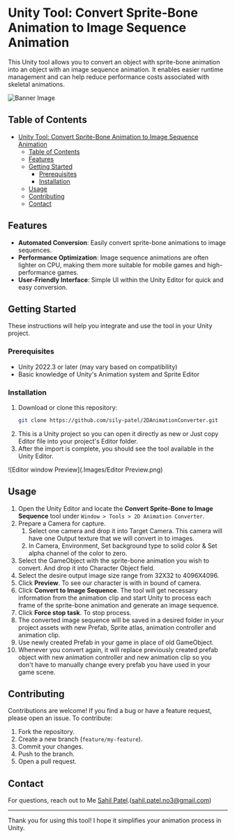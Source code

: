# Unity Tool: Convert Sprite-Bone Animation to Image Sequence Animation

This Unity tool allows you to convert an object with sprite-bone animation into an object with an image sequence animation. It enables easier runtime management and can help reduce performance costs associated with skeletal animations.

![Banner Image](.Images/TitleBoard.png)

## Table of Contents
- [Unity Tool: Convert Sprite-Bone Animation to Image Sequence Animation](#unity-tool-convert-sprite-bone-animation-to-image-sequence-animation)
  - [Table of Contents](#table-of-contents)
  - [Features](#features)
  - [Getting Started](#getting-started)
    - [Prerequisites](#prerequisites)
    - [Installation](#installation)
  - [Usage](#usage)
  - [Contributing](#contributing)
  - [Contact](#contact)

## Features
- **Automated Conversion**: Easily convert sprite-bone animations to image sequences.
- **Performance Optimization**: Image sequence animations are often lighter on CPU, making them more suitable for mobile games and high-performance games.
- **User-Friendly Interface**: Simple UI within the Unity Editor for quick and easy conversion.

## Getting Started
These instructions will help you integrate and use the tool in your Unity project.

### Prerequisites
- Unity 2022.3 or later (may vary based on compatibility)
- Basic knowledge of Unity's Animation system and Sprite Editor

### Installation
1. Download or clone this repository:
    ```bash
    git clone https://github.com/sily-patel/2DAnimationConverter.git
    ```
2. This is a Unity project so you can open it directly as new or Just copy Editor file into your project's Editor folder.
3. After the import is complete, you should see the tool available in the Unity Editor.

![Editor window Preview](.Images/Editor Preview.png)
## Usage
1. Open the Unity Editor and locate the **Convert Sprite-Bone to Image Sequence** tool under `Window > Tools > 2D Animation Converter`.
2. Prepare a Camera for capture.
   1.  Select one camera and drop it into Target Camera. This camera will have one Output texture that we will convert in to images.
   2.  In Camera, Environment, Set background type to solid color & Set alpha channel of the color to zero.
3. Select the GameObject with the sprite-bone animation you wish to convert. And drop it into Character Object field.
4. Select the desire output image size range from 32X32 to 4096X4096.
5. Click **Preview**. To see our character is with in bound of camera.
6. Click **Convert to Image Sequence**. The tool will get necessary information from the animation clip and start Unity to process each frame of the sprite-bone animation and generate an image sequence.
7. Click **Force stop task**. To stop process.
8. The converted image sequence will be saved in a desired folder in your project assets with new Prefab, Sprite atlas, animation controller and animation clip.
9. Use newly created Prefab in your game in place of old GameObject.
10. Whenever you convert again, it will replace previously created prefab object with new animation controller and new animation clip so you don't have to manually change every prefab you have used in your game scene. 

## Contributing
Contributions are welcome! If you find a bug or have a feature request, please open an issue. To contribute:
1. Fork the repository.
2. Create a new branch (`feature/my-feature`).
3. Commit your changes.
4. Push to the branch.
5. Open a pull request.


## Contact
For questions, reach out to Me [Sahil Patel](https://www.linkedin.com/in/sahil-patel-6ba064270).(sahil.patel.no3@gmail.com)

---

Thank you for using this tool! I hope it simplifies your animation process in Unity.
